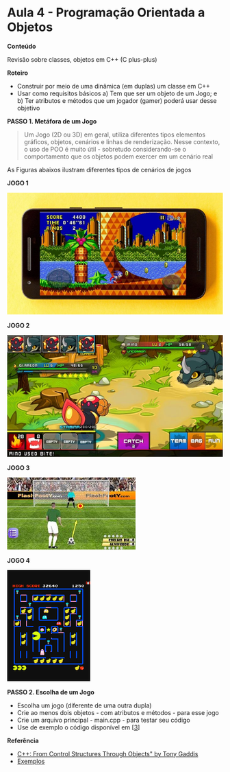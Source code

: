 # Aula 4 - Programação Orientada a Objetos
**Conteúdo**

Revisão sobre classes, objetos em C++ (C plus-plus)

**Roteiro**

- Construir por meio de uma dinâmica (em duplas) um classe em C++
- Usar como requisitos básicos a) Tem que ser um objeto de um Jogo; e b) Ter atributos e métodos que um jogador (gamer) poderá usar desse objetivo

**PASSO 1. Metáfora de um Jogo**

> Um Jogo (2D ou 3D) em geral, utiliza diferentes tipos elementos gráficos, objetos, cenários e linhas de renderização. Nesse contexto, o uso de POO é muito útil - sobretudo considerando-se o comportamento que os objetos podem exercer em um cenário real 

As Figuras abaixos ilustram diferentes tipos de cenários de jogos

**JOGO 1**

![Jogo 1](game-1.jpg) 

**JOGO 2**

![Jogo 2](game-2.jpg) 

**JOGO 3**

![Jogo 3](game-3.jpeg) 

**JOGO 4**

![Jogo 4](game-4.png#center) 



**PASSO 2. Escolha de um Jogo**

- Escolha um jogo (diferente de uma outra dupla)
- Crie ao menos dois objetos - com atributos e métodos - para esse jogo
- Crie um arquivo principal - main.cpp - para testar seu código
- Use de exemplo o código disponível em [[3]]

**Referência**
- [C++: From Control Structures Through Objects" by Tony Gaddis][1] 
- [Exemplos][2]

[1]:https://www.syl9.com/csci193/Notes/193eigth.pdf
[2]:https://github.com/jesushilarioh/DelMarCSi.cpp
[3]:../SourceCode/Chapter%2013/Pr13-1.cpp
